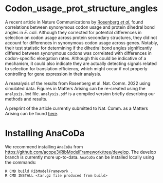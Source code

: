 # Codon_usage_prot_structure_angles
A recent article in Nature Communications by [Rosenberg *et al.*](https://doi.org/10.1038/s41467-022-30390-9) found correlations between synonymous codon usage and protein dihedral bond angles in *E. coli*. Although they corrected for potential differences in selection on codon usage across protein secondary structures, they did not account for differences in synonymous codon usage across genes. Notably, their test statistic for determining if the dihedral bond angles significantly differed between synonymous codons was correlated with differences in codon-specific elongation rates. Although this could be indicative of a mechanism, it could also indicate they are actually detecting signals related to selection for translation efficiency, which might occur if not properly controlling for gene expression in their analysis.

A reanalysis of the results from Rosenberg et al. Nat. Comm. 2022 using simulated data. Figures in Matters Arising can be re-created using the `analysis.Rmd` file. `analysis.pdf` is a compiled version briefly describing our methods and results.

A preprint of the article currently submitted to Nat. Comm. as a Matters Arising can be found [here](https://doi.org/10.1101/2022.10.26.513858).

# Installing AnaCoDa

We recommend installing `AnaCoDa` from https://github.com/acope3/RibModelFramework/tree/develop. The develop branch is currently more up-to-data. `AnaCoDa` can be installed locally using the commands:

```
R CMD build RibModelFramework .
R CMD INSTALL <tar.gz file produced from build>
```


